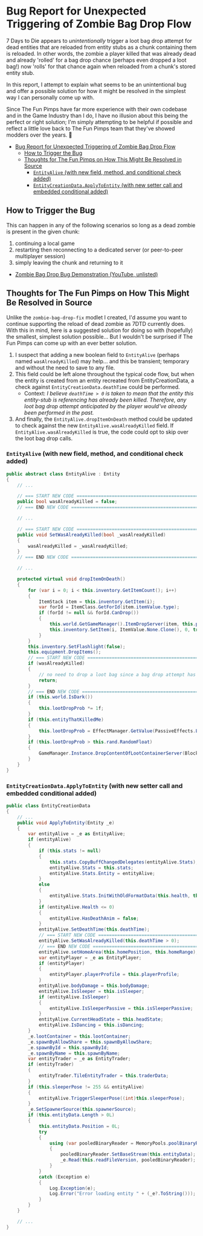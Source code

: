# Bug Report for Unexpected Triggering of Zombie Bag Drop Flow

7 Days to Die appears to *unintentionally* trigger a loot bag drop attempt for dead entities that are reloaded from entity stubs as a chunk containing them is reloaded. In other words, the zombie a player killed that was already dead and already 'rolled' for a bag drop chance (perhaps even dropped a loot bag!) now 'rolls' for that chance again when reloaded from a chunk's stored entity stub.

In this report, I attempt to explain what seems to be an unintentional bug and offer a possible solution for how it might be resolved in the simplest way I can personally come up with.

Since The Fun Pimps have far more experience with their own codebase and in the Game Industry than I do, I have no illusion about this being the perfect or right solution; I'm simply attempting to be helpful if possible and reflect a little love back to The Fun Pimps team that they've showed modders over the years. 💖

- [Bug Report for Unexpected Triggering of Zombie Bag Drop Flow](#bug-report-for-unexpected-triggering-of-zombie-bag-drop-flow)
  - [How to Trigger the Bug](#how-to-trigger-the-bug)
  - [Thoughts for The Fun Pimps on How This Might Be Resolved in Source](#thoughts-for-the-fun-pimps-on-how-this-might-be-resolved-in-source)
    - [`EntityAlive` (with new field, method, and conditional check added)](#entityalive-with-new-field-method-and-conditional-check-added)
    - [`EntityCreationData.ApplyToEntity` (with new setter call and embedded conditional added)](#entitycreationdataapplytoentity-with-new-setter-call-and-embedded-conditional-added)

## How to Trigger the Bug

This can happen in any of the following scenarios so long as a dead zombie is present in the given chunk:

1. continuing a local game
2. restarting then reconnecting to a dedicated server (or peer-to-peer multiplayer session)
3. simply leaving the chunk and returning to it

- [Zombie Bag Drop Bug Demonstration (YouTube, unlisted)](https://youtu.be/dP-1otDCcPE)

## Thoughts for The Fun Pimps on How This Might Be Resolved in Source

Unlike the `zombie-bag-drop-fix` modlet I created, I'd assume you want to continue supporting the reload of dead zombie as 7DTD currently does. With this in mind, here is a suggested solution for doing so with (hopefully) the smallest, simplest solution possible... But I wouldn't be surprised if The Fun Pimps can come up with an ever better solution.

1. I suspect that adding a new boolean field to `EntityAlive` (perhaps named `wasAlreadyKilled`) may help... and this be transient; temporary and without the need to save to any file.
2. This field could be left alone throughout the typical code flow, but when the entity is created from an entity recreated from EntityCreationData, a check against `EntityCreationData.deathTime` could be performed.
    - Context: *I believe `deathTime > 0` is taken to mean that the entity this entity-stub is referencing has already been killed. Therefore, any loot bag drop attempt anticipated by the player would've already been performed in the past.*
3. And finally, the `EntityAlive.dropItemOnDeath` method could be updated to check against the new `EntityAlive.wasAlreadyKilled` field. If `EntityAlive.wasAlreadyKilled` is true, the code could opt to skip over the loot bag drop calls.

### `EntityAlive` (with new field, method, and conditional check added)

```csharp
public abstract class EntityAlive : Entity
{
    // ...

    // === START NEW CODE ===========================================================================================
    public bool wasAlreadyKilled = false;
    // === END NEW CODE =============================================================================================

    // ...

    // === START NEW CODE ===========================================================================================
    public void SetWasAlreadyKilled(bool _wasAlreadyKilled)
    {
        wasAlreadyKilled = _wasAlreadyKilled;
    }
    // === END NEW CODE =============================================================================================

    // ...

    protected virtual void dropItemOnDeath()
    {
        for (var i = 0; i < this.inventory.GetItemCount(); i++)
        {
            ItemStack item = this.inventory.GetItem(i);
            var forId = ItemClass.GetForId(item.itemValue.type);
            if (forId != null && forId.CanDrop())
            {
                this.world.GetGameManager().ItemDropServer(item, this.position, new Vector3(0.5f, 0f, 0.5f), -1, Constants.cItemDroppedOnDeathLifetime, false);
                this.inventory.SetItem(i, ItemValue.None.Clone(), 0, true);
            }
        }
        this.inventory.SetFlashlight(false);
        this.equipment.DropItems();
        // === START NEW CODE =======================================================================================
        if (wasAlreadyKilled)
        {
            // no need to drop a loot bag since a bag drop attempt has already been made for this entity once before.
            return;
        }
        // === END NEW CODE =========================================================================================
        if (this.world.IsDark())
        {
            this.lootDropProb *= 1f;
        }
        if (this.entityThatKilledMe)
        {
            this.lootDropProb = EffectManager.GetValue(PassiveEffects.LootDropProb, this.entityThatKilledMe.inventory.holdingItemItemValue, this.lootDropProb, this.entityThatKilledMe, null, default(FastTags), true, true, true, true, 1, true);
        }
        if (this.lootDropProb > this.rand.RandomFloat)
        {
            GameManager.Instance.DropContentOfLootContainerServer(BlockValue.Air, new Vector3i(this.position), this.entityId);
        }
    }
}
```

### `EntityCreationData.ApplyToEntity` (with new setter call and embedded conditional added)

```csharp
public class EntityCreationData
{
    // ...
    public void ApplyToEntity(Entity _e)
    {
        var entityAlive = _e as EntityAlive;
        if (entityAlive)
        {
            if (this.stats != null)
            {
                this.stats.CopyBuffChangedDelegates(entityAlive.Stats);
                entityAlive.Stats = this.stats;
                entityAlive.Stats.Entity = entityAlive;
            }
            else
            {
                entityAlive.Stats.InitWithOldFormatData(this.health, this.stamina, this.sickness, this.gassiness);
            }
            if (entityAlive.Health <= 0)
            {
                entityAlive.HasDeathAnim = false;
            }
            entityAlive.SetDeathTime(this.deathTime);
            // === START NEW CODE =======================================================================================
            entityAlive.SetWasAlreadyKilled(this.deathTime > 0);
            // === END NEW CODE =========================================================================================
            entityAlive.setHomeArea(this.homePosition, this.homeRange);
            var entityPlayer = _e as EntityPlayer;
            if (entityPlayer)
            {
                entityPlayer.playerProfile = this.playerProfile;
            }
            entityAlive.bodyDamage = this.bodyDamage;
            entityAlive.IsSleeper = this.isSleeper;
            if (entityAlive.IsSleeper)
            {
                entityAlive.IsSleeperPassive = this.isSleeperPassive;
            }
            entityAlive.CurrentHeadState = this.headState;
            entityAlive.IsDancing = this.isDancing;
        }
        _e.lootContainer = this.lootContainer;
        _e.spawnByAllowShare = this.spawnByAllowShare;
        _e.spawnById = this.spawnById;
        _e.spawnByName = this.spawnByName;
        var entityTrader = _e as EntityTrader;
        if (entityTrader)
        {
            entityTrader.TileEntityTrader = this.traderData;
        }
        if (this.sleeperPose != 255 && entityAlive)
        {
            entityAlive.TriggerSleeperPose((int)this.sleeperPose);
        }
        _e.SetSpawnerSource(this.spawnerSource);
        if (this.entityData.Length > 0L)
        {
            this.entityData.Position = 0L;
            try
            {
                using (var pooledBinaryReader = MemoryPools.poolBinaryReader.AllocSync(false))
                {
                    pooledBinaryReader.SetBaseStream(this.entityData);
                    _e.Read(this.readFileVersion, pooledBinaryReader);
                }
            }
            catch (Exception e)
            {
                Log.Exception(e);
                Log.Error("Error loading entity " + (_e?.ToString()));
            }
        }
    }

    // ...
}
```
